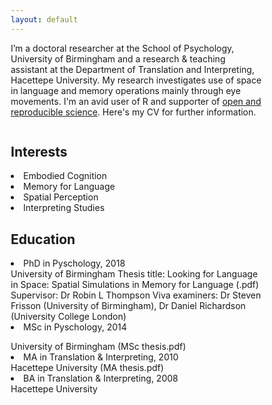 ```yaml
---
layout: default
---
```


<p>I’m a doctoral researcher at the School of Psychology, University of Birmingham and a research & teaching assistant at the Department of Translation and Interpreting, Hacettepe University. My research investigates use of space in language and memory operations mainly through eye movements. I'm an avid user of R and supporter of <a href="https://osf.io/m9yh3/">open and reproducible science</a>. Here's my CV for further information.</p>

<html>
<head>
<meta name="viewport" content="width=device-width, initial-scale=1">
<style>
* {
    box-sizing: border-box;
}

/* Create two equal columns that floats next to each other */
.column {
    float: left;
    width: 50%;
    padding: 10px;
    height: 300px; /* Should be removed. Only for demonstration */
}

/* Clear floats after the columns */
.row:after {
    content: "";
    display: table;
    clear: both;
}
</style>
</head>
<body>

<div class="row">
  <div class="column">
    <h2>Interests</h2>
    <li>Embodied Cognition</li>
    <li>Memory for Language</li>
    <li>Spatial Perception</li>
     <li>Interpreting Studies</li>
  </div>
  <div class="column">
    <h2>Education</h2>
    <li>PhD in Pyschology, 2018</li>
    University of Birmingham
    Thesis title: Looking for Language in Space: Spatial Simulations in Memory for Language (.pdf)
    Supervisor: Dr Robin L Thompson
    Viva examiners: Dr Steven Frisson (University of Birmingham), Dr Daniel Richardson (University College London)
    <li>MSc in Pyschology, 2014</li></p>
    University of Birmingham (MSc thesis.pdf)
    <li>MA in Translation & Interpreting, 2010</li>
    Hacettepe University (MA thesis.pdf)
    <li>BA in Translation & Interpreting, 2008</li>
    Hacettepe University
  </div>
</div>

</body>
</html>
